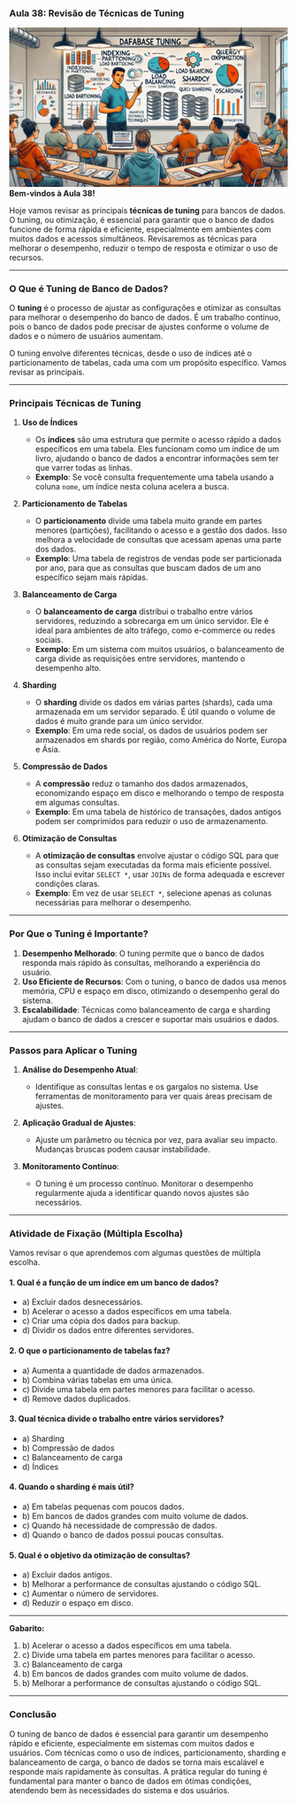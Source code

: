 ### Aula 38: Revisão de Técnicas de Tuning
![](./assets/38.jpeg)
**Bem-vindos à Aula 38!**

Hoje vamos revisar as principais **técnicas de tuning** para bancos de dados. O tuning, ou otimização, é essencial para garantir que o banco de dados funcione de forma rápida e eficiente, especialmente em ambientes com muitos dados e acessos simultâneos. Revisaremos as técnicas para melhorar o desempenho, reduzir o tempo de resposta e otimizar o uso de recursos.

---

### O Que é Tuning de Banco de Dados?

O **tuning** é o processo de ajustar as configurações e otimizar as consultas para melhorar o desempenho do banco de dados. É um trabalho contínuo, pois o banco de dados pode precisar de ajustes conforme o volume de dados e o número de usuários aumentam.

O tuning envolve diferentes técnicas, desde o uso de índices até o particionamento de tabelas, cada uma com um propósito específico. Vamos revisar as principais.

---

### Principais Técnicas de Tuning

1. **Uso de Índices**
   - Os **índices** são uma estrutura que permite o acesso rápido a dados específicos em uma tabela. Eles funcionam como um índice de um livro, ajudando o banco de dados a encontrar informações sem ter que varrer todas as linhas.
   - **Exemplo**: Se você consulta frequentemente uma tabela usando a coluna `nome`, um índice nesta coluna acelera a busca.

2. **Particionamento de Tabelas**
   - O **particionamento** divide uma tabela muito grande em partes menores (partições), facilitando o acesso e a gestão dos dados. Isso melhora a velocidade de consultas que acessam apenas uma parte dos dados.
   - **Exemplo**: Uma tabela de registros de vendas pode ser particionada por ano, para que as consultas que buscam dados de um ano específico sejam mais rápidas.

3. **Balanceamento de Carga**
   - O **balanceamento de carga** distribui o trabalho entre vários servidores, reduzindo a sobrecarga em um único servidor. Ele é ideal para ambientes de alto tráfego, como e-commerce ou redes sociais.
   - **Exemplo**: Em um sistema com muitos usuários, o balanceamento de carga divide as requisições entre servidores, mantendo o desempenho alto.

4. **Sharding**
   - O **sharding** divide os dados em várias partes (shards), cada uma armazenada em um servidor separado. É útil quando o volume de dados é muito grande para um único servidor.
   - **Exemplo**: Em uma rede social, os dados de usuários podem ser armazenados em shards por região, como América do Norte, Europa e Ásia.

5. **Compressão de Dados**
   - A **compressão** reduz o tamanho dos dados armazenados, economizando espaço em disco e melhorando o tempo de resposta em algumas consultas.
   - **Exemplo**: Em uma tabela de histórico de transações, dados antigos podem ser comprimidos para reduzir o uso de armazenamento.

6. **Otimização de Consultas**
   - A **otimização de consultas** envolve ajustar o código SQL para que as consultas sejam executadas da forma mais eficiente possível. Isso inclui evitar `SELECT *`, usar `JOINs` de forma adequada e escrever condições claras.
   - **Exemplo**: Em vez de usar `SELECT *`, selecione apenas as colunas necessárias para melhorar o desempenho.

---

### Por Que o Tuning é Importante?

1. **Desempenho Melhorado**: O tuning permite que o banco de dados responda mais rápido às consultas, melhorando a experiência do usuário.
2. **Uso Eficiente de Recursos**: Com o tuning, o banco de dados usa menos memória, CPU e espaço em disco, otimizando o desempenho geral do sistema.
3. **Escalabilidade**: Técnicas como balanceamento de carga e sharding ajudam o banco de dados a crescer e suportar mais usuários e dados.

---

### Passos para Aplicar o Tuning

1. **Análise do Desempenho Atual**:
   - Identifique as consultas lentas e os gargalos no sistema. Use ferramentas de monitoramento para ver quais áreas precisam de ajustes.

2. **Aplicação Gradual de Ajustes**:
   - Ajuste um parâmetro ou técnica por vez, para avaliar seu impacto. Mudanças bruscas podem causar instabilidade.

3. **Monitoramento Contínuo**:
   - O tuning é um processo contínuo. Monitorar o desempenho regularmente ajuda a identificar quando novos ajustes são necessários.

---

### Atividade de Fixação (Múltipla Escolha)

Vamos revisar o que aprendemos com algumas questões de múltipla escolha.

#### 1. Qual é a função de um índice em um banco de dados?
   - a) Excluir dados desnecessários.
   - b) Acelerar o acesso a dados específicos em uma tabela.
   - c) Criar uma cópia dos dados para backup.
   - d) Dividir os dados entre diferentes servidores.

#### 2. O que o particionamento de tabelas faz?
   - a) Aumenta a quantidade de dados armazenados.
   - b) Combina várias tabelas em uma única.
   - c) Divide uma tabela em partes menores para facilitar o acesso.
   - d) Remove dados duplicados.

#### 3. Qual técnica divide o trabalho entre vários servidores?
   - a) Sharding
   - b) Compressão de dados
   - c) Balanceamento de carga
   - d) Índices

#### 4. Quando o sharding é mais útil?
   - a) Em tabelas pequenas com poucos dados.
   - b) Em bancos de dados grandes com muito volume de dados.
   - c) Quando há necessidade de compressão de dados.
   - d) Quando o banco de dados possui poucas consultas.

#### 5. Qual é o objetivo da otimização de consultas?
   - a) Excluir dados antigos.
   - b) Melhorar a performance de consultas ajustando o código SQL.
   - c) Aumentar o número de servidores.
   - d) Reduzir o espaço em disco.

---

**Gabarito:**
1. b) Acelerar o acesso a dados específicos em uma tabela.
2. c) Divide uma tabela em partes menores para facilitar o acesso.
3. c) Balanceamento de carga
4. b) Em bancos de dados grandes com muito volume de dados.
5. b) Melhorar a performance de consultas ajustando o código SQL.

---

### Conclusão

O tuning de banco de dados é essencial para garantir um desempenho rápido e eficiente, especialmente em sistemas com muitos dados e usuários. Com técnicas como o uso de índices, particionamento, sharding e balanceamento de carga, o banco de dados se torna mais escalável e responde mais rapidamente às consultas. A prática regular do tuning é fundamental para manter o banco de dados em ótimas condições, atendendo bem às necessidades do sistema e dos usuários.